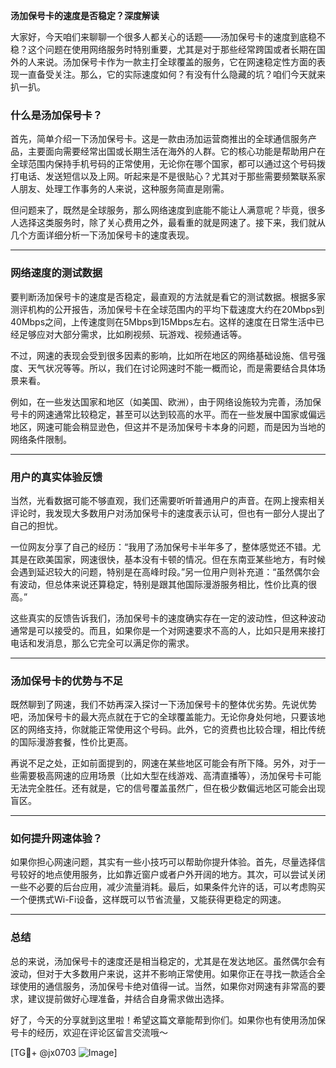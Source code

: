 **汤加保号卡的速度是否稳定？深度解读**

大家好，今天咱们来聊聊一个很多人都关心的话题——汤加保号卡的速度到底稳不稳？这个问题在使用网络服务时特别重要，尤其是对于那些经常跨国或者长期在国外的人来说。汤加保号卡作为一款主打全球覆盖的服务，它在网速稳定性方面的表现一直备受关注。那么，它的实际速度如何？有没有什么隐藏的坑？咱们今天就来扒一扒。

### 什么是汤加保号卡？

首先，简单介绍一下汤加保号卡。这是一款由汤加运营商推出的全球通信服务产品，主要面向需要经常出国或长期生活在海外的人群。它的核心功能是帮助用户在全球范围内保持手机号码的正常使用，无论你在哪个国家，都可以通过这个号码拨打电话、发送短信以及上网。听起来是不是很贴心？尤其对于那些需要频繁联系家人朋友、处理工作事务的人来说，这种服务简直是刚需。

但问题来了，既然是全球服务，那么网络速度到底能不能让人满意呢？毕竟，很多人选择这类服务时，除了关心费用之外，最看重的就是网速了。接下来，我们就从几个方面详细分析一下汤加保号卡的速度表现。

---

### 网络速度的测试数据

要判断汤加保号卡的速度是否稳定，最直观的方法就是看它的测试数据。根据多家测评机构的公开报告，汤加保号卡在全球范围内的平均下载速度大约在20Mbps到40Mbps之间，上传速度则在5Mbps到15Mbps左右。这样的速度在日常生活中已经足够应对大部分需求，比如刷视频、玩游戏、视频通话等。

不过，网速的表现会受到很多因素的影响，比如所在地区的网络基础设施、信号强度、天气状况等等。所以，我们在讨论网速时不能一概而论，而是需要结合具体场景来看。

例如，在一些发达国家和地区（如美国、欧洲），由于网络设施较为完善，汤加保号卡的网速通常比较稳定，甚至可以达到较高的水平。而在一些发展中国家或偏远地区，网速可能会稍显逊色，但这并不是汤加保号卡本身的问题，而是因为当地的网络条件限制。

---

### 用户的真实体验反馈

当然，光看数据可能不够直观，我们还需要听听普通用户的声音。在网上搜索相关评论时，我发现大多数用户对汤加保号卡的速度表示认可，但也有一部分人提出了自己的担忧。

一位网友分享了自己的经历：“我用了汤加保号卡半年多了，整体感觉还不错。尤其是在欧美国家，网速很快，基本没有卡顿的情况。但在东南亚某些地方，有时候会遇到延迟较大的问题，特别是在高峰时段。”另一位用户则补充道：“虽然偶尔会有波动，但总体来说还算稳定，特别是跟其他国际漫游服务相比，性价比真的很高。”

这些真实的反馈告诉我们，汤加保号卡的速度确实存在一定的波动性，但这种波动通常是可以接受的。而且，如果你是一个对网速要求不高的人，比如只是用来接打电话和发消息，那么它完全可以满足你的需求。

---

### 汤加保号卡的优势与不足

既然聊到了网速，我们不妨再深入探讨一下汤加保号卡的整体优劣势。先说优势吧，汤加保号卡的最大亮点就在于它的全球覆盖能力。无论你身处何地，只要该地区的网络支持，你就能正常使用这个号码。此外，它的资费也比较合理，相比传统的国际漫游套餐，性价比更高。

再说不足之处，正如前面提到的，网速在某些地区可能会有所下降。另外，对于一些需要极高网速的应用场景（比如大型在线游戏、高清直播等），汤加保号卡可能无法完全胜任。还有就是，它的信号覆盖虽然广，但在极少数偏远地区可能会出现盲区。

---

### 如何提升网速体验？

如果你担心网速问题，其实有一些小技巧可以帮助你提升体验。首先，尽量选择信号较好的地点使用服务，比如靠近窗户或者户外开阔的地方。其次，可以尝试关闭一些不必要的后台应用，减少流量消耗。最后，如果条件允许的话，可以考虑购买一个便携式Wi-Fi设备，这样既可以节省流量，又能获得更稳定的网速。

---

### 总结

总的来说，汤加保号卡的速度还是相当稳定的，尤其是在发达地区。虽然偶尔会有波动，但对于大多数用户来说，这并不影响正常使用。如果你正在寻找一款适合全球使用的通信服务，汤加保号卡绝对值得一试。当然，如果你对网速有非常高的要求，建议提前做好心理准备，并结合自身需求做出选择。

好了，今天的分享就到这里啦！希望这篇文章能帮到你们。如果你也有使用汤加保号卡的经历，欢迎在评论区留言交流哦～

[TG💪+ @jx0703 ![Image](https://github.com/user-attachments/assets/dbca1d08-cadb-493c-b0ec-ad6f7a83f270)]